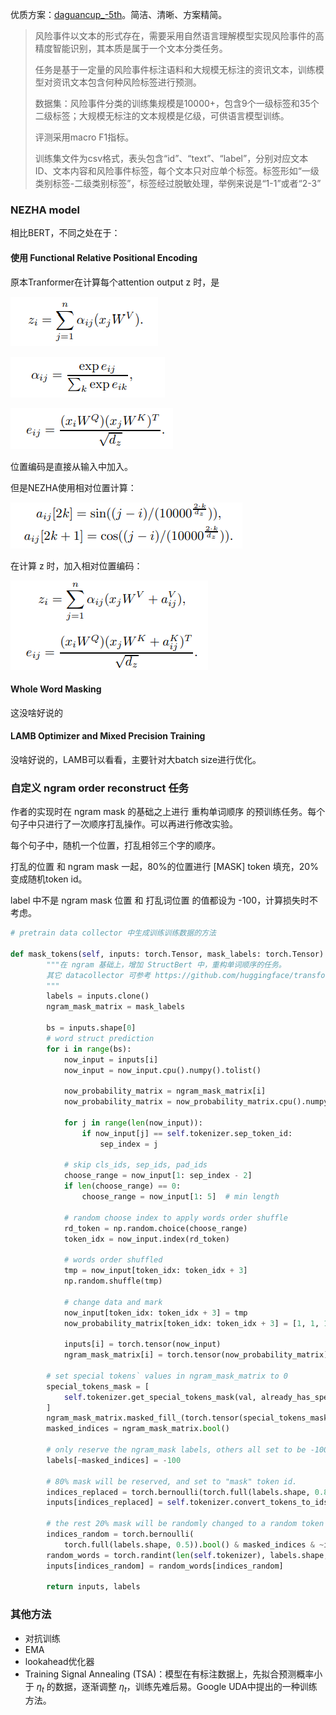 优质方案：[daguancup_-5th](https://github.com/effort-yq/daguancup_-5th)。简洁、清晰、方案精简。



> 风险事件以文本的形式存在，需要采用自然语言理解模型实现风险事件的高精度智能识别，其本质是属于一个文本分类任务。
>
> 任务是基于一定量的风险事件标注语料和大规模无标注的资讯文本，训练模型对资讯文本包含何种风险标签进行预测。
>
> 数据集：风险事件分类的训练集规模是10000+，包含9个一级标签和35个二级标签；大规模无标注的文本规模是亿级，可供语言模型训练。
>
> 评测采用macro F1指标。
>
> 训练集文件为csv格式，表头包含“id”、“text”、“label”，分别对应文本ID、文本内容和风险事件标签，每个文本只对应单个标签。标签形如“一级类别标签-二级类别标签”，标签经过脱敏处理，举例来说是“1-1”或者“2-3”



### NEZHA model

相比BERT，不同之处在于：

#### 使用 Functional Relative Positional Encoding

原本Tranformer在计算每个attention output z 时，是

![image-20220402193154184](images/readme_pic/image-20220402193154184.png)

![image-20220402193213361](images/readme_pic/image-20220402193213361.png)

![image-20220402193225996](images/readme_pic/image-20220402193225996.png)

位置编码是直接从输入中加入。

但是NEZHA使用相对位置计算：

![image-20220402193331767](images/readme_pic/image-20220402193331767.png)

在计算 z 时，加入相对位置编码：

![image-20220402193424640](images/readme_pic/image-20220402193424640.png)

#### Whole Word Masking

这没啥好说的

#### LAMB Optimizer and Mixed Precision Training

没啥好说的，LAMB可以看看，主要针对大batch size进行优化。



### 自定义 ngram order reconstruct 任务

作者的实现时在 ngram mask 的基础之上进行 重构单词顺序 的预训练任务。每个句子中只进行了一次顺序打乱操作。可以再进行修改实验。

每个句子中，随机一个位置，打乱相邻三个字的顺序。

打乱的位置 和 ngram mask 一起，80%的位置进行 [MASK] token 填充，20%变成随机token id。

label 中不是 ngram mask 位置 和 打乱词位置 的值都设为 -100，计算损失时不考虑。

```python
# pretrain data collector 中生成训练训练数据的方法

def mask_tokens(self, inputs: torch.Tensor, mask_labels: torch.Tensor) -> Tuple[torch.Tensor, torch.Tensor]:
        """在 ngram 基础上，增加 StructBert 中，重构单词顺序的任务。
        其它 datacollector 可参考 https://github.com/huggingface/transformers/blob/master/src/transformers/data/data_collator.py
        """
        labels = inputs.clone()
        ngram_mask_matrix = mask_labels

        bs = inputs.shape[0]
        # word struct prediction
        for i in range(bs):
            now_input = inputs[i]
            now_input = now_input.cpu().numpy().tolist()

            now_probability_matrix = ngram_mask_matrix[i]
            now_probability_matrix = now_probability_matrix.cpu().numpy().tolist()

            for j in range(len(now_input)):
                if now_input[j] == self.tokenizer.sep_token_id:
                    sep_index = j

            # skip cls_ids, sep_ids, pad_ids
            choose_range = now_input[1: sep_index - 2]
            if len(choose_range) == 0:
                choose_range = now_input[1: 5]  # min length

            # random choose index to apply words order shuffle
            rd_token = np.random.choice(choose_range)
            token_idx = now_input.index(rd_token)

            # words order shuffled
            tmp = now_input[token_idx: token_idx + 3]
            np.random.shuffle(tmp)

            # change data and mark
            now_input[token_idx: token_idx + 3] = tmp
            now_probability_matrix[token_idx: token_idx + 3] = [1, 1, 1]

            inputs[i] = torch.tensor(now_input)
            ngram_mask_matrix[i] = torch.tensor(now_probability_matrix)

        # set special tokens` values in ngram_mask_matrix to 0
        special_tokens_mask = [
            self.tokenizer.get_special_tokens_mask(val, already_has_special_tokens=True) for val in labels.tolist()
        ]
        ngram_mask_matrix.masked_fill_(torch.tensor(special_tokens_mask, dtype=torch.bool), value=0.0)
        masked_indices = ngram_mask_matrix.bool()

        # only reserve the ngram_mask labels, others all set to be -100. since we only compute loss on masked tokens
        labels[~masked_indices] = -100

        # 80% mask will be reserved, and set to "mask" token id.
        indices_replaced = torch.bernoulli(torch.full(labels.shape, 0.8)).bool() & masked_indices
        inputs[indices_replaced] = self.tokenizer.convert_tokens_to_ids(self.tokenizer.mask_token)

        # the rest 20% mask will be randomly changed to a random token id by a probability of 50%.
        indices_random = torch.bernoulli(
            torch.full(labels.shape, 0.5)).bool() & masked_indices & ~indices_replaced
        random_words = torch.randint(len(self.tokenizer), labels.shape, dtype=torch.long)
        inputs[indices_random] = random_words[indices_random]

        return inputs, labels
```

### 其他方法

- 对抗训练
- EMA
- lookahead优化器
- Training Signal Annealing (TSA)：模型在有标注数据上，先拟合预测概率小于 $\eta_t$ 的数据，逐渐调整 $\eta_t$，训练先难后易。Google UDA中提出的一种训练方法。